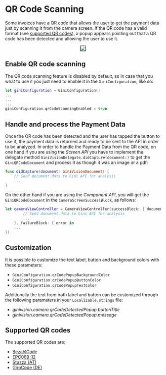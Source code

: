 QR Code Scanning
=============================

Some invoices have a QR code that allows the user to get the payment data just by scanning it from the camera screen. If the QR code has a valid format (see [supported QR codes](#supported-qr-codes)), a popup appears pointing out that a QR code has been detected and allowing the user to use it.
<center><img src="img/qr_code_popup.jpg" border="1"/></center>

Enable QR code scanning
----------------------

The QR code scanning feature is disabled by default, so in case that you what to use it you just need to enable it in the `GiniConfiguration`, like so:
```swift
let giniConfiguration = GiniConfiguration()
...
...
...		
giniConfiguration.qrCodeScanningEnabled = true
```

Handle and process the Payment Data
----------------------

Once the QR code has been detected and the user has tapped the button to use it, the payment data is returned and ready to be sent to the API in order to be analyzed. In order to handle the Payment Data from the QR code, on one hand if you are using the _Screen API_ you have to implement the delegate method `GiniVisionDelegate.didCapture(document:)` to get the `GiniQRCodeDocument` and process it as though it was an image or a pdf:
```swift
func didCapture(document: GiniVisionDocument) {
	// Send document.data to Gini API for analysis
	...
}
```

On the other hand if you are using the _Component API_, you will get the `GiniQRCodeDocument` in the `CameraScreenSuccessBlock`, as follows:
```swift
let cameraViewController = CameraViewController(successBlock: { document in
		// Send document.data to Gini API for analysis
		...      
	}, failureBlock: { error in
    ...
})
```

Customization
----------------------
It is possible to customize the text label, button and background colors with these parameters:
- `GiniConfiguration.qrCodePopupBackgroundColor`
- `GiniConfiguration.qrCodePopupButtonColor`
- `GiniConfiguration.qrCodePopupTextColor`

Additionally the text from both label and button can be customized through the following parameters in your `Localizable.strings` file:
- _ginivision.camera.qrCodeDetectedPopup.buttonTitle_
- _ginivision.camera.qrCodeDetectedPopup.message_


Supported QR codes
----------------------

The supported QR codes are:
- [BezahlCode](http://www.bezahlcode.de)
- [EPC069-12](https://www.europeanpaymentscouncil.eu/document-library/guidance-documents/quick-response-code-guidelines-enable-data-capture-initiation)
- [Stuzza (AT)](https://www.stuzza.at/de/zahlungsverkehr/qr-code.html)
- [GiroCode (DE)](https://www.girocode.de/rechnungsempfaenger/)

